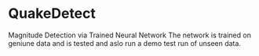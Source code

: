 # QuakeDetect
Magnitude Detection via Trained Neural Network
The network is trained on geniune data and is tested and aslo run a demo test run of unseen data.
